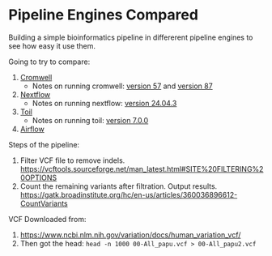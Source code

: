 # Pipeline Engines Compared
Building a simple bioinformatics pipeline in differerent pipeline engines to see how easy it use them.

Going to try to compare:
1. [Cromwell](https://cromwell.readthedocs.io/en/latest/)
    * Notes on running cromwell: [version 57](engines/cromwell/57/README.md) and
      [version 87](engines/cromwell/87/README.md)
2. [Nextflow](https://www.nextflow.io/)
    * Notes on running nextflow: [version 24.04.3](engines/nextflow/24.04.3/README.md)
3. [Toil](https://toil.readthedocs.io/en/latest/)
    * Notes on running toil: [version 7.0.0](engines/toil/7.0.0/README.md)
4. [Airflow](https://airflow.apache.org/)

Steps of the pipeline:
1. Filter VCF file to remove indels.
   https://vcftools.sourceforge.net/man_latest.html#SITE%20FILTERING%20OPTIONS
2. Count the remaining variants after filtration. Output results.
   https://gatk.broadinstitute.org/hc/en-us/articles/360036896612-CountVariants

VCF Downloaded from:
1. https://www.ncbi.nlm.nih.gov/variation/docs/human_variation_vcf/
2. Then got the head: `head -n 1000 00-All_papu.vcf > 00-All_papu2.vcf`